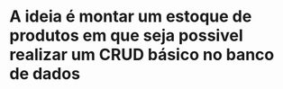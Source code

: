 # A ideia é montar um estoque de produtos em que seja possivel realizar um CRUD básico no banco de dados
